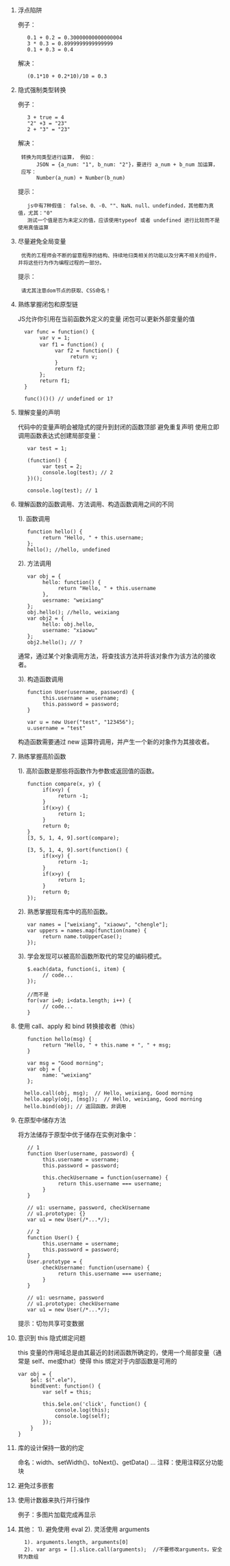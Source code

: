 1. 浮点陷阱

     例子：
     
          0.1 + 0.2 = 0.30000000000000004
          3 * 0.3 = 0.8999999999999999
          0.1 + 0.3 = 0.4

     解决：
     
          (0.1*10 + 0.2*10)/10 = 0.3

2. 隐式强制类型转换

      例子：
      
          3 + true = 4
          "2" +3 = "23"
          2 + "3" = "23"

     解决：
     
        转换为同类型进行运算， 例如：
             JSON = {a_num: "1", b_num: "2"}，要进行 a_num + b_num 加运算， 
        应写：
             Number(a_num) + Number(b_num)

     提示：
     
          js中有7种假值： false、0、-0、""、NaN、null、undefinded，其他都为真值，尤其："0"
          测试一个值是否为未定义的值，应该使用typeof 或者 undefined 进行比较而不是使用真值运算

3. 尽量避免全局变量

        优秀的工程师会不断的留意程序的结构、持续地归类相关的功能以及分离不相关的组件，并将这些行为作为编程过程的一部分。
     提示：
     
     
        请尤其注意dom节点的获取、CSS命名！

4. 熟练掌握闭包和原型链

     JS允许你引用在当前函数外定义的变量
     闭包可以更新外部变量的值

         var func = function() {
              var v = 1;
              var f1 = function() ｛
                   var f2 = function() {
                        return v;
                   }
                   return f2;
              };
              return f1;
         }
    
         func()()() // undefined or 1?

5. 理解变量的声明

     代码中的变量声明会被隐式的提升到封闭的函数顶部
     避免重复声明
     使用立即调用函数表达式创建局部变量：
     
          var test = 1;
          
          (function() {
               var test = 2;
               console.log(test); // 2
          })();
          
          console.log(test); // 1

6. 理解函数的函数调用、方法调用、构造函数调用之间的不同
     
     1). 函数调用
     
          function hello() {
               return "Hello, " + this.username;
          };
          hello(); //hello, undefined

     2). 方法调用
     
          var obj = {
               hello: function() {
                    return "Hello, " + this.username
               },
               uesrname: "weixiang"
          };
          obj.hello(); //hello, weixiang
          var obj2 = {
               hello: obj.hello,
               username: "xiaowu"
          };
          obj2.hello(); // ?
          
     通常，通过某个对象调用方法，将查找该方法并将该对象作为该方法的接收者。

     3). 构造函数调用
          
          function User(username, password) {
               this.username = username;
               this.password = password;
          }
          
          var u = new User("test", "123456");
          u.username = "test"

     构造函数需要通过 new 运算符调用，并产生一个新的对象作为其接收者。

7. 熟练掌握高阶函数
     
     1). 高阶函数是那些将函数作为参数或返回值的函数。
               
          function compare(x, y) {
               if(x<y) {
                    return -1;
               }
               if(x>y) {
                    return 1;
               }
               return 0;
          }
          [3, 5, 1, 4, 9].sort(compare);
          
          [3, 5, 1, 4, 9].sort(function() {
               if(x<y) {
                    return -1;
               }
               if(x>y) {
                    return 1;
               }
               return 0;
          });
                    
     2). 熟悉掌握现有库中的高阶函数。
                    
          var names = ["weixiang", "xiaowu", "chengle"];
          var uppers = names.map(function(name) {
               return name.toUpperCase();
          });
                    
     3). 学会发现可以被高阶函数所取代的常见的编码模式。
     
          $.each(data, function(i, item) {
               // code...
          });
          
          //而不是
          for(var i=0; i<data.length; i++) {
               // code...
          }
 
8. 使用 call、apply 和 bind 转换接收者（this）

          function hello(msg) {
               return "Hello, " + this.name + ", " + msg;
          }
          
          var msg = "Good morning";
          var obj = {
               name: "weixiang"
          };
          
         hello.call(obj, msg);  // Hello, weixiang, Good morning
         hello.apply(obj, [msg]);  // Hello, weixiang, Good morning
		 hello.bind(obj); // 返回函数，非调用
9. 在原型中储存方法

     将方法储存于原型中优于储存在实例对象中：

          // 1
          function User(username, password) {
               this.username = username;
               this.password = password;

               this.checkUsername = function(username) {
                    return this.username === username;
               }
          }
          
          // u1: username, password, checkUsername
          // u1.prototype: {}
          var u1 = new User(/*...*/);

          // 2
          function User() {
               this.username = username;
               this.password = password;
          }
          User.prototype = {
               checkUsername: function(username) {
                    return this.username === username;
               }
          }
          
          // u1: uesrname, password
          // u1.prototype: checkUsername
          var u1 = new User(/*...*/);

     
     提示：切勿共享可变数据
 
10. 意识到 this 隐式绑定问题

	this 变量的作用域总是由其最近的封闭函数所确定的，使用一个局部变量（通常是 self、me或that）使得 this 绑定对于内部函数是可用的
		
		var obj = {
			$el: $(".ele"),
			bindEvent: function() {
				var self = this;
			
				this.$ele.on('click', function() {
					console.log(this);
					console.log(self);
				});
			}
		}
11. 库的设计保持一致的约定
	
	命名：width、setWidth()、toNext()、getData() ...
	注释：使用注释区分功能块

12. 避免过多嵌套
	
13. 使用计数器来执行并行操作

	例子：多图片加载完成再显示
	


14. 其他：
     1). 避免使用 eval
     2). 灵活使用 arguments
      
          1). arguments.length, arguments[0]
          2). var args = [].slice.call(arguments);  //不要修改arguments，安全转为数组

